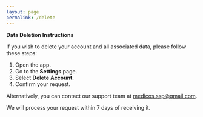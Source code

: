 ```yaml
---
layout: page
permalink: /delete
---
```

**Data Deletion Instructions**

<p>If you wish to delete your account and all associated data, please follow these steps:</p>
<ol>
    <li>Open the app.</li>
    <li>Go to the <strong>Settings</strong> page.</li>
    <li>Select <strong>Delete Account</strong>.</li>
    <li>Confirm your request.</li>
</ol>
<p>Alternatively, you can contact our support team at <a href="mailto:medicos.ssp@gmail.com">medicos.ssp@gmail.com</a>.</p>
<p>We will process your request within 7 days of receiving it.</p>
